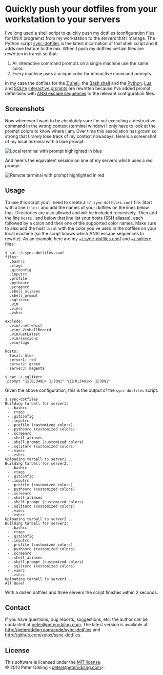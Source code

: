 # Quickly push your dotfiles from your workstation to your servers

I've long used a shell script to quickly push my dotfiles (configuration files for UNIX programs) from my workstation to the servers that I manage. The Python script [sync-dotfiles](http://github.com/xolox/sync-dotfiles/blob/master/sync-dotfiles) is the latest incarnation of that shell script and it adds one feature to the mix. When I push my dotfiles certain files are rewritten in transit so that:

  1. All interactive command prompts on a single machine use the same color.
  2. Every machine uses a unique color for interactive command prompts.

In my case the dotfiles for the [Z shell](http://en.wikipedia.org/wiki/Z_shell), the [Bash shell](http://en.wikipedia.org/wiki/Bash_%28Unix_shell%29) and the [Python](http://en.wikipedia.org/wiki/Python_%28programming_language%29), [Lua](http://en.wikipedia.org/wiki/Lua_%28programming_language%29) and [SQLite](http://en.wikipedia.org/wiki/SQLite) [interactive prompts](http://en.wikipedia.org/wiki/Read-eval-print_loop) are rewritten because I've added prompt definitions with [ANSI escape sequences](http://en.wikipedia.org/wiki/ANSI_escape_code) to the relevant configuration files.

## Screenshots

Now whenever I want to be absolutely sure I'm not executing a destructive command in the wrong context (terminal window) I only have to look at the prompt colors to know where I am. Over time this association has grown so strong that I rarely lose track of my context nowadays. Here's a screenshot of my local terminal with a blue prompt:

![Local terminal with prompt highlighted in blue](http://peterodding.com/code/sync-dotfiles/local.png)

And here's the equivalent session on one of my servers which uses a red prompt:

![Remote terminal with prompt highlighted in red](http://peterodding.com/code/sync-dotfiles/remote.png)

## Usage

To use this script you'll need to create a `~/.sync-dotfiles.conf` file. Start with a line `files:` and add the names of your dotfiles on the lines below that. Directories are also allowed and will be included recursively. Then add the line `hosts:` and below that line list your hosts (SSH aliases), each followed by a colon and then one of the supported color names. Make sure to also add the host `local` with the color you've used in the dotfiles on your local machine (so the script knows which ANSI escape sequences to rewrite). As an example here are my [~/.sync-dotfiles.conf](http://github.com/xolox/sync-dotfiles/blob/master/.sync-dotfiles.conf) and [~/.sqliterc](http://github.com/xolox/sync-dotfiles/blob/master/.sqliterc) files:

    $ cat ~/.sync-dotfiles.conf
    files:
      .bashrc
      .ctags
      .gitconfig
      .inputrc
      .profile
      .pythonrc
      .screenrc
      .shell_aliases
      .shell_prompt
      .sqliterc
      .vim
      .vimrc
      .zshrc

    exclude:
      .vim/.netrwhist
      .vim/.VimballRecord
      .vim/GetLatest
      .vim/sessions
      .vim/tags

    hosts:
      local: blue
      server1: red
      server2: green
      server3: magenta

    $ cat ~/.sqliterc
    .prompt "[0;34m> [0m" "[0;34m>> [0m"

Given the above configuration, this is the output of the `sync-dotfiles` script:

    $ sync-dotfiles
    Building tarball for server1:
     - .bashrc
     - .ctags
     - .gitconfig
     - .inputrc
     - .profile (customized colors)
     - .pythonrc (customized colors)
     - .screenrc
     - .shell_aliases
     - .shell_prompt (customized colors)
     - .sqliterc (customized colors)
     - .vimrc
     - .zshrc
    Uploading tarball to server1 ..
    Building tarball for server2:
     - .bashrc
     - .ctags
     - .gitconfig
     - .inputrc
     - .profile (customized colors)
     - .pythonrc (customized colors)
     - .screenrc
     - .shell_aliases
     - .shell_prompt (customized colors)
     - .sqliterc (customized colors)
     - .vimrc
     - .zshrc
    Uploading tarball to server2 ..
    Building tarball for server3:
     - .bashrc
     - .ctags
     - .gitconfig
     - .inputrc
     - .profile (customized colors)
     - .pythonrc (customized colors)
     - .screenrc
     - .shell_aliases
     - .shell_prompt (customized colors)
     - .sqliterc (customized colors)
     - .vimrc
     - .zshrc
    Uploading tarball to server3 ..
    All done!

With a dozen dotfiles and three servers the script finishes within 2 seconds.

## Contact

If you have questions, bug reports, suggestions, etc. the author can be contacted at <peter@peterodding.com>. The latest version is available at <http://peterodding.com/code/sync-dotfiles> and <http://github.com/xolox/sync-dotfiles>.

## License

This software is licensed under the [MIT license](http://en.wikipedia.org/wiki/MIT_License).  
© 2010 Peter Odding &lt;<peter@peterodding.com>&gt;.
